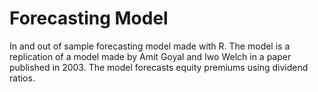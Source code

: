 # Forecasting Model
In and out of sample forecasting model made with R. The model is a replication of a model made by Amit Goyal and Iwo Welch in a paper published in 2003. The  model forecasts equity premiums using dividend ratios. 
